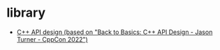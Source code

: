 # library

- [C++ API design (based on "Back to Basics: C++ API Design - Jason Turner - CppCon 2022")](/cpp_api_design.md)
